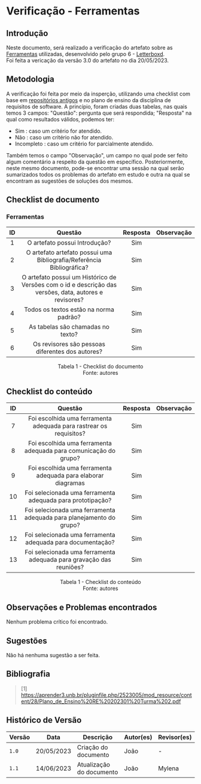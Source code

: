 # Verificação - Ferramentas

## Introdução

Neste documento, será realizado a verificação do artefato sobre as [Ferramentas](https://requisitos-de-software.github.io/2023.1-Letterboxd/Planejamento/ferramentas/) utilizadas, desenvolvido pelo grupo 6 - [Letterboxd](<https://github.com/Requisitos-de-Software/2023.1-Letterboxd/tree/master>).
<br> Foi feita a vericação da versão 3.0 do artefato no dia 20/05/2023.

## Metodologia

A verificação foi feita por meio da insperção, utilizando uma checklist com base em [repositórios antigos](https://github.com/Requisitos-de-Software) e no plano de ensino da disciplina de requisitos de software. A princípio, foram criadas duas tabelas, nas quais temos 3 campos: "Questão": pergunta que será respondida; "Resposta" na qual como resultados válidos, podemos ter:

- Sim : caso um critério for atendido.
- Não : caso um critério não for atendido.
- Incompleto : caso um critério for parcialmente atendido.

Também temos o campo "Observação", um campo no qual pode ser feito algum comentário a respeito da questão em específico. Posteriormente, neste mesmo documento, pode-se encontrar uma sessão na qual serão sumarizados todos os problemas do artefato em estudo e outra na qual se encontram as sugestões de soluções dos mesmos.

## Checklist de documento

### Ferramentas

| ID |                                   Questão                                   | Resposta  | Observação|
| :-----------: | :-------------------------------------------------------------------------: | :-------------------------------: | :------------:  |
|       1       | O artefato possui Introdução?       |                Sim                |                 |
|       2       |  O artefato artefato possui uma Bibliografia/Referência Bibliográfica?                 |                Sim                |                 |
|       3       | O artefato possui um Histórico de Versões com o id e descrição das versões, data, autores e revisores?    |                Sim                |                 |
|       4       | Todos os textos estão na norma padrão?                           |                Sim                |                 |
|       5       | As tabelas são chamadas no texto?                 |                Sim                |                 |
|       6       | Os revisores são pessoas diferentes dos autores?               |                Sim                |                 |

<p align="center"> Tabela 1 - Checklist do documento <br> Fonte: autores </p>

## Checklist do conteúdo

| ID |                                   Questão                                   | Resposta  | Observação|
| :-----------: | :-------------------------------------------------------------------------: | :-------------------------------: | :------------:  |
|      7       |    Foi escolhida uma ferramenta adequada para rastrear os requisitos?       |                Sim                |                 |
|       8       |       Foi escolhida uma ferramenta adequada para comunicação do grupo?      |                Sim                |                 |
|       9      |      Foi escolhida uma ferramenta adequada para elaborar diagramas          |                Sim                |                 |
|       10      |          Foi selecionada uma ferramenta adequada para prototipação?         |                Sim                |                 |
|       11      |    Foi selecionada uma ferramenta adequada para planejamento do grupo?      |                Sim                |                 |
|       12     |     Foi selecionada uma ferramenta adequada para documentação?              |                Sim                |                 |
|       13      |    Foi selecionada uma ferramenta adequada para gravação das reuniões?      |                Sim                |                 |

<p align="center"> Tabela 1 - Checklist do conteúdo <br> Fonte: autores </p>

## Observações e Problemas encontrados

Nenhum problema crítico foi encontrado.

## Sugestões

Não há nenhuma sugestão a ser feita.

## Bibliografia
> [1] https://aprender3.unb.br/pluginfile.php/2523005/mod_resource/content/28/Plano_de_Ensino%20RE%20202301%20Turma%202.pdf 


## Histórico de Versão

| Versão | Data       | Descrição                  | Autor(es)    | Revisor(es) |
| ------ | ---------- | -------------------------- | ------------ | ----------- |
| `1.0`  | 20/05/2023 | Criação do documento       |    João      |     -       |
| `1.1`  | 14/06/2023 | Atualização do documento   |    João      |    Mylena      |
